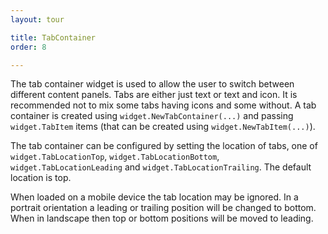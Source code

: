 ```yaml
---
layout: tour

title: TabContainer
order: 8

---
```


The tab container widget is used to allow the user to switch
between different content panels. Tabs are either just text
or text and icon. It is recommended not to mix some tabs
having icons and some without. A tab container is created
using `widget.NewTabContainer(...)` and passing
`widget.TabItem` items (that can be created using
`widget.NewTabItem(...)`).

The tab container can be configured by setting the location
of tabs, one of `widget.TabLocationTop`, `widget.TabLocationBottom`,
`widget.TabLocationLeading` and `widget.TabLocationTrailing`.
The default location is top.

When loaded on a mobile device the tab location may be ignored.
In a portrait orientation a leading or trailing position will
be changed to bottom. When in landscape then top or bottom
positions will be moved to leading.
